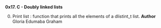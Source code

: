 **0x17. C - Doubly linked lists**


0. Print list : function that prints all the elements of a dlistint_t list.
**Author**
Gloria Edumaba Graham







